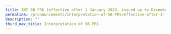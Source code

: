 ```yaml
---
title: INT SB FRS (effective after 1 January 2023, issued up to December 2023)
permalink: /pronouncements/Interpretation-of-SB-FRS/effective-after-1-january-2023-issued-up-to-december-2023/
description: ""
third_nav_title: Interpretation of SB FRS
---
```


